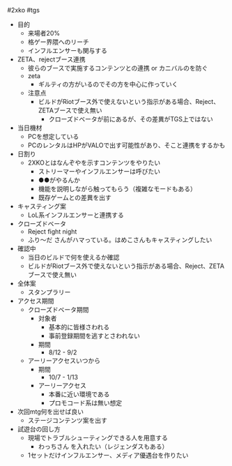 #2xko #tgs 
- 目的
    - 来場者20%
    - 格ゲー界隈へのリーチ
    - インフルエンサーも関与する
- ZETA、rejectブース連携
    - 彼らのブースで実施するコンテンツとの連携 or カニバルのを防ぐ
    - zeta
        - ギルティの方がいるのでその方を中心に作っていく
    - 注意点
        - ビルドがRiotブース外で使えないという指示がある場合、Reject、ZETAブースで使え無い
            - クローズドベータが前にあるが、その差異がTGS上ではない
- 当日機材
    - PCを想定している
    - PCのレンタルはHPがVALOで出す可能性があり、そこと連携をするかも
- 日割り
    - 2XKOとはなんぞやを示すコンテンツをやりたい
        - ストリーマーやインフルエンサーは呼びたい
        - ●●がやるんか
        - 機能を説明しながら触ってもらう（複雑なモードもある）
        - 既存ゲームとの差異を出す
- キャスティング案
    - LoL系インフルエンサーと連携する
- クローズドベータ
    - Reject fight night
    - ふり～だ さんがハマっている。はめこさんもキャスティングしたい
- 確認中
    - 当日のビルドで何を使えるか確認
    - ビルドがRiotブース外で使えないという指示がある場合、Reject、ZETAブースで使え無い
- 全体案
    - スタンプラリー
- アクセス期間
    - クローズドベータ期間
        - 対象者
            - 基本的に皆様さわれる
            - 事前登録期間を逃すとさわれない
        - 期間
            - 8/12 - 9/2
    - アーリーアクセスいつから
        - 期間
            - 10/7 - 1/13
        - アーリーアクセス
            - 本番に近い環境である
            - プロモコード系は無い想定
- 次回mtg何を出せば良い
    - ステージコンテンツ案を出す
- 試遊台の回し方
    - 現場でトラブルシューティングできる人を用意する
        - わっちさん を入れたい（レジェンダスもある）
    - 1セットだけインフルエンサー、メディア優遇台を作りたい

